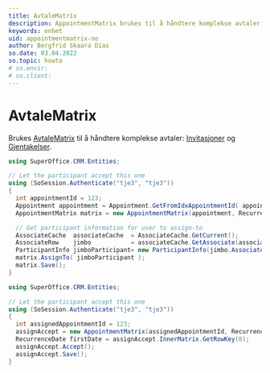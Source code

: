 ```yaml
---
title: AvtaleMatrix
description: AppointmentMatrix brukes til å håndtere komplekse avtaler på NetServer-datalaget.
keywords: enhet
uid: appointmentmatrix-no
author: Bergfrid Skaara Dias
so.date: 03.04.2022
so.topic: howto
# so.envir:
# so.client:
---
```


# AvtaleMatrix

Brukes [AvtaleMatrix][1] til å håndtere komplekse avtaler: [Invitasjoner][2] og [Gjentakelser][3].

```csharp
using SuperOffice.CRM.Entities;

// Let the participant accept this one
using (SoSession.Authenticate("tje3", "tje3"))
{
  int appointmentId = 123;
  Appointment appointment = Appointment.GetFromIdxAppointmentId( appointmentId );
  AppointmentMatrix matrix = new AppointmentMatrix(appointment, RecurrenceUpdateMode.ThisAndForward);

  // Get participant information for user to assign-to
  AssociateCache  associateCache  = AssociateCache.GetCurrent();
  AssociateRow    jimbo           = associateCache.GetAssociate(associateCache.GetAssociateId("jimbo"));
  ParticipantInfo jimboParticipant= new ParticipantInfo(jimbo.AssociateId, jimbo.PersonId, 2, 0, false);
  matrix.AssignTo( jimboParticipant );
  matrix.Save();
}
```

```csharp
using SuperOffice.CRM.Entities;

// Let the participant accept this one
using (SoSession.Authenticate("tje3", "tje3"))
{
  int assignedAppointmentId = 123;
  assignAccept = new AppointmentMatrix(assignedAppointmentId, RecurrenceUpdateMode.ThisAndForward);
  RecurrenceDate firstDate = assignAccept.InnerMatrix.GetRowKey(0);
  assignAccept.Accept();
  assignAccept.Save();
}
```

<!-- Referenced links -->
[1]: <xref:SuperOffice.CRM.Entities.AppointmentMatrix>
[2]:../../invitations.md
[3]: ../../recurring-appointments.md
